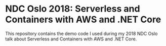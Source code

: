 # NDC Oslo 2018: Serverless and Containers with AWS and .NET Core

This repository contains the demo code I used during my 2018 NDC Oslo 
talk about Serverless and Containers with AWS and .NET Core.